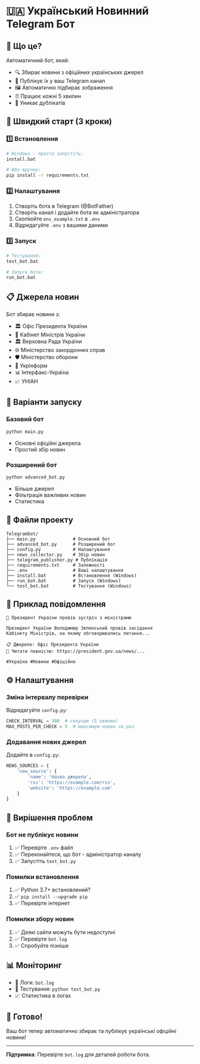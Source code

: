 # 🇺🇦 Український Новинний Telegram Бот

## 🎯 Що це?

Автоматичний бот, який:
- 🔍 Збирає новини з офіційних українських джерел
- 📰 Публікує їх у ваш Telegram канал
- 🖼️ Автоматично підбирає зображення
- ⏰ Працює кожні 5 хвилин
- 🚫 Уникає дублікатів

## 🚀 Швидкий старт (3 кроки)

### 1️⃣ Встановлення
```bash
# Windows - просто запустіть:
install.bat

# Або вручну:
pip install -r requirements.txt
```

### 2️⃣ Налаштування
1. Створіть бота в Telegram (@BotFather)
2. Створіть канал і додайте бота як адміністратора
3. Скопіюйте `env_example.txt` в `.env`
4. Відредагуйте `.env` з вашими даними

### 3️⃣ Запуск
```bash
# Тестування:
test_bot.bat

# Запуск бота:
run_bot.bat
```

## 📋 Джерела новин

Бот збирає новини з:
- 🏛️ Офіс Президента України
- 🏢 Кабінет Міністрів України
- 🏛️ Верховна Рада України
- 🌐 Міністерство закордонних справ
- 🛡️ Міністерство оборони
- 📰 Укрінформ
- 📊 Інтерфакс-Україна
- 📈 УНІАН

## 🔧 Варіанти запуску

### Базовий бот
```bash
python main.py
```
- Основні офіційні джерела
- Простий збір новин

### Розширений бот
```bash
python advanced_bot.py
```
- Більше джерел
- Фільтрація важливих новин
- Статистика

## 📁 Файли проекту

```
Telegrambot/
├── main.py              # Основний бот
├── advanced_bot.py      # Розширений бот
├── config.py            # Налаштування
├── news_collector.py    # Збір новин
├── telegram_publisher.py # Публікація
├── requirements.txt     # Залежності
├── .env                 # Ваші налаштування
├── install.bat          # Встановлення (Windows)
├── run_bot.bat          # Запуск (Windows)
└── test_bot.bat         # Тестування (Windows)
```

## 🎨 Приклад повідомлення

```
📰 Президент України провів зустріч з міністрами

Президент України Володимир Зеленський провів засідання 
Кабінету Міністрів, на якому обговорювались питання...

📋 Джерело: Офіс Президента України
🔗 Читати повністю: https://president.gov.ua/news/...

#Україна #Новини #Офіційно
```

## ⚙️ Налаштування

### Зміна інтервалу перевірки
Відредагуйте `config.py`:
```python
CHECK_INTERVAL = 300  # секунди (5 хвилин)
MAX_POSTS_PER_CHECK = 5  # максимум новин за раз
```

### Додавання нових джерел
Додайте в `config.py`:
```python
NEWS_SOURCES = {
    'new_source': {
        'name': 'Назва джерела',
        'rss': 'https://example.com/rss',
        'website': 'https://example.com'
    }
}
```

## 🚨 Вирішення проблем

### Бот не публікує новини
1. ✅ Перевірте `.env` файл
2. ✅ Переконайтеся, що бот - адміністратор каналу
3. ✅ Запустіть `test_bot.py`

### Помилки встановлення
1. ✅ Python 3.7+ встановлений?
2. ✅ `pip install --upgrade pip`
3. ✅ Перевірте інтернет

### Помилки збору новин
1. ✅ Деякі сайти можуть бути недоступні
2. ✅ Перевірте `bot.log`
3. ✅ Спробуйте пізніше

## 📊 Моніторинг

- 📝 Логи: `bot.log`
- 🧪 Тестування: `python test_bot.py`
- 📈 Статистика в логах

## 🎉 Готово!

Ваш бот тепер автоматично збирає та публікує українські офіційні новини!

---

**Підтримка**: Перевірте `bot.log` для деталей роботи бота. 